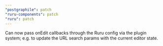 ```yaml
---
"postgraphile": patch
"ruru-components": patch
"ruru": patch
---
```


Can now pass onEdit callbacks through the Ruru config via the plugin system;
e.g. to update the URL search params with the current editor state.
